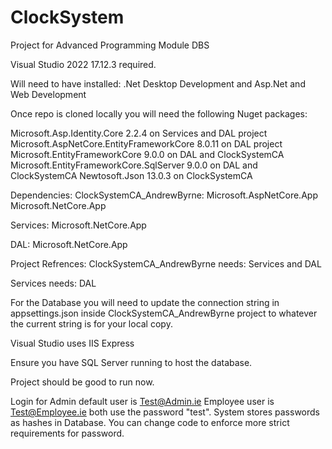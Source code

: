 # ClockSystem
Project for Advanced Programming Module DBS

Visual Studio 2022 17.12.3 required.

Will need to have installed:  .Net Desktop Development and Asp.Net and Web Development

Once repo is cloned locally you will need the following Nuget packages:

Microsoft.Asp.Identity.Core 2.2.4 on Services and DAL project
Microsoft.AspNetCore.EntityFrameworkCore 8.0.11 on DAL project
Microsoft.EntityFrameworkCore 9.0.0 on DAL and ClockSystemCA
Microsoft.EntityFrameworkCore.SqlServer 9.0.0 on DAL and ClockSystemCA
Newtosoft.Json 13.0.3 on ClockSystemCA

Dependencies:
ClockSystemCA_AndrewByrne:
Microsoft.AspNetCore.App
Microsoft.NetCore.App

Services: 
Microsoft.NetCore.App

DAL: 
Microsoft.NetCore.App

Project Refrences:
ClockSystemCA_AndrewByrne needs:
Services and DAL

Services needs:
DAL

For the Database you will need to update the connection string in appsettings.json inside ClockSystemCA_AndrewByrne project to whatever the current string is for your local copy.

Visual Studio uses IIS Express

Ensure you have SQL Server running to host the database.

Project should be good to run now.

Login for Admin default user is Test@Admin.ie Employee user is Test@Employee.ie both use the password "test".
System stores passwords as hashes in Database. You can change code to enforce more strict requirements for password.
